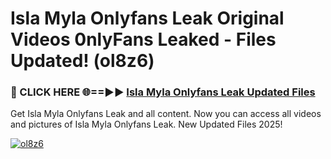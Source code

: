 # Isla Myla Onlyfans Leak Original Videos 0nlyFans Leaked - Files Updated! (ol8z6)

<h3>🔴 CLICK HERE 🌐==►► <a href="https://tinyurl.com/2jnfzry5" rel="nofollow">Isla Myla Onlyfans Leak Updated Files</a></h3>

Get Isla Myla Onlyfans Leak and all content. Now you can access all videos and pictures of Isla Myla Onlyfans Leak. New Updated Files 2025!

[![ol8z6](https://i.imgur.com/GyGTBgg.gif)](https://tinyurl.com/2jnfzry5)
